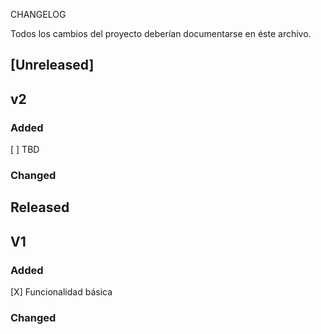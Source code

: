 CHANGELOG

Todos los cambios del proyecto deberían documentarse en éste archivo.

## [Unreleased]
## v2

### Added

[ ] TBD

### Changed



## Released
## V1

### Added

[X] Funcionalidad básica

### Changed
